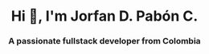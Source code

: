 <h1 align="center">Hi 👋, I'm Jorfan D. Pabón C.</h1>
<h3 align="center">A passionate fullstack developer from Colombia</h3>

